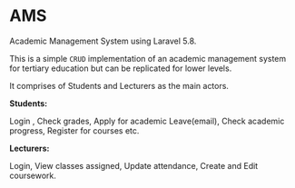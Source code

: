 # AMS
Academic Management System using Laravel 5.8.

This is a simple `CRUD` implementation of an academic management system for tertiary education but can be replicated for lower levels.

It comprises of Students and Lecturers as the main actors.

**Students:**

Login , Check grades, Apply for academic Leave(email), Check academic progress, Register for courses etc. 

**Lecturers:**

Login, View classes assigned, Update attendance, Create and Edit coursework.
